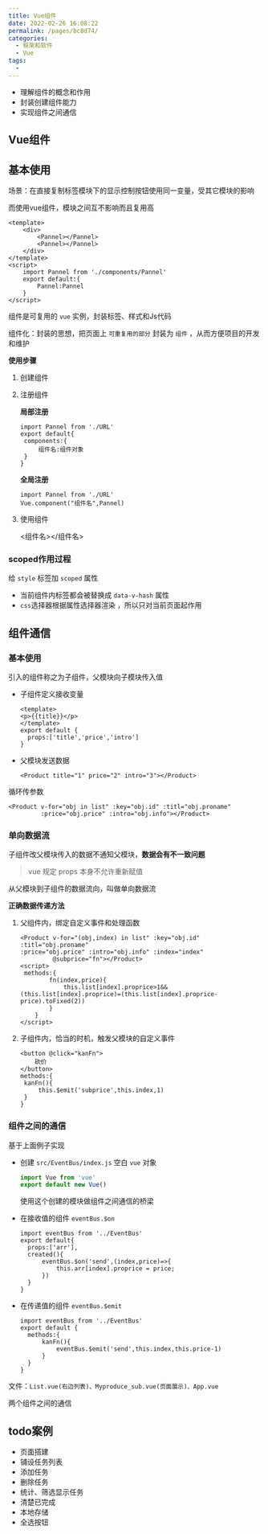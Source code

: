 ```yaml
---
title: Vue组件
date: 2022-02-26 16:08:22
permalink: /pages/bc8d74/
categories:
  - 框架和软件
  - Vue
tags:
  - 
---
```

- 理解组件的概念和作用
- 封装创建组件能力
- 实现组件之间通信

## Vue组件

## 基本使用

场景：在直接复制标签模块下的显示控制按钮使用同一变量，受其它模块的影响

而使用vue组件，模块之间互不影响而且复用高

```vue
<template>
	<div>
        <Pannel></Pannel>
        <Pannel></Pannel>
    </div>
</template>
<script>
    import Pannel from './components/Pannel'
    export default:{
        Pannel:Pannel
    }
</script>
```

组件是可复用的 `vue` 实例，封装标签、样式和Js代码

组件化：封装的思想，把页面上 `可重复用的部分` 封装为 `组件` ，从而方便项目的开发和维护

**使用步骤**

1. 创建组件

2. 注册组件

   **局部注册**

   ```vue
   import Pannel from './URL'
   export default{
   	components:{
   		组件名:组件对象
   	}
   }
   ```

   **全局注册**

   ```vue
   import Pannel from './URL'
   Vue.component("组件名",Pannel)
   ```

3. 使用组件 

   <组件名></组件名>

### scoped作用过程

给 `style` 标签加 `scoped`  属性

- 当前组件内标签都会被替换成 `data-v-hash` 属性
- `css`选择器根据属性选择器渲染  ，所以只对当前页面起作用

## 组件通信

### 基本使用

引入的组件称之为子组件，父模块向子模块传入值

- 子组件定义接收变量

  ```vue
  <template>
  <p>{{title}}</p>
  </template>
  export default {
   	props:['title','price','intro']
  }
  ```

- 父模块发送数据

  ```vue
  <Product title="1" price="2" intro="3"></Product>
  ```

循环传参数

```vue
<Product v-for="obj in list" :key="obj.id" :titl="obj.proname" 
         :price="obj.price" :intro="obj.info"></Product>
```

### 单向数据流

子组件改父模块传入的数据不通知父模块，**数据会有不一致问题**

> vue 规定 props 本身不允许重新赋值

从父模块到子组件的数据流向，叫做单向数据流

**正确数据传递方法**

1. 父组件内，绑定自定义事件和处理函数

   ```vue
   <Product v-for="(obj,index) in list" :key="obj.id" :titl="obj.proname" 
   :price="obj.price" :intro="obj.info" :index="index"
            @subprice="fn"></Product>
   <script>
   	methods:{
           fn(index,price){
               this.list[index].proprice>1&&(this.list[index].proprice)=(this.list[index].proprice-price).toFixed(2))
           }
       }
   </script>
   ```
   
2. 子组件内，恰当的时机，触发父模块的自定义事件

   ```vue
   <button @click="kanFn">
       砍价
   </button>
   methods:{
   	kanFn(){
   		this.$emit('subprice',this.index,1)
   	}
   }
   ```

### 组件之间的通信

基于上面例子实现

- 创建 `src/EventBus/index.js`  空白 `vue` 对象

  ```index.js
  import Vue from 'vue'
  export default new Vue()
  ```

  使用这个创建的模块做组件之间通信的桥梁

- 在接收值的组件 `eventBus.$on`

  ```vue
  import eventBus from '../EventBus'
  export default{
  	props:['arr'],
  	created(){
  		eventBus.$on('send',(index,price)=>{
  			this.arr[index].proprice = price;
  		})
  	}
  }
  ```

- 在传递值的组件 `eventBus.$emit`

  ```vue
  import eventBus from '../EventBus'
  export default {
  	methods:{
  		kanFn(){
  			eventBus.$emit('send',this.index,this.price-1)
  		}
  	}
  }
  ```

文件：`List.vue(右边列表)、Myproduce_sub.vue(页面展示)、App.vue`

两个组件之间的通信

  

## todo案例

- 页面搭建
- 铺设任务列表
- 添加任务
- 删除任务
- 统计、筛选显示任务
- 清楚已完成
- 本地存储
- 全选按钮





































